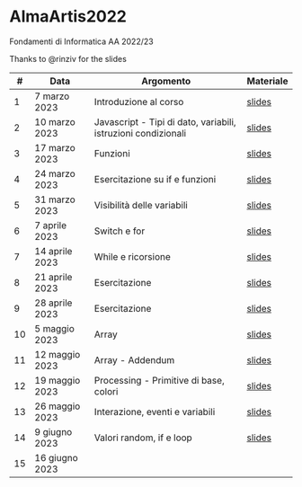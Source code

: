# AlmaArtis2022
Fondamenti di Informatica AA 2022/23

Thanks to @rinziv for the slides

| #  | Data | Argomento | Materiale |
| -- | ---- | --------- | --------- |
| 1  | 7 marzo 2023  | Introduzione al corso  | [slides](https://github.com/prafra/AlmaArtis2022/blob/main/slides/01_intro.pdf) |
| 2  | 10 marzo 2023  |  Javascript - Tipi di dato, variabili, istruzioni condizionali | [slides](https://github.com/prafra/AlmaArtis2022/blob/main/slides/02_javascript.pdf)  |
| 3  | 17 marzo 2023  | Funzioni  | [slides](https://github.com/prafra/AlmaArtis2022/blob/main/slides/03_funzioni.pdf)  |
| 4  | 24 marzo 2023  | Esercitazione su if e funzioni  |  [slides](https://github.com/prafra/AlmaArtis2022/blob/main/slides/04_esercizi_funzioni.pdf)   |
| 5  | 31 marzo 2023  | Visibilità delle variabili  | [slides](https://github.com/prafra/AlmaArtis2022/blob/main/slides/05_javascript_stato.pdf)  |
| 6  | 7 aprile 2023  |  Switch e for | [slides](https://github.com/prafra/AlmaArtis2022/blob/main/slides/06_javascript_iterazioni_2.pdf)  |
| 7  | 14 aprile 2023  | While e ricorsione  | [slides](https://github.com/prafra/AlmaArtis2022/blob/main/slides/07_javascript_while.pdf)  |
| 8  | 21 aprile 2023  | Esercitazione  | [slides](https://github.com/prafra/AlmaArtis2022/blob/main/slides/08_javascript_esercizi.pdf)  |
| 9  | 28 aprile 2023  |  Esercitazione | [slides](https://github.com/prafra/AlmaArtis2022/blob/main/slides/09_javascript_esercizi.pdf)  |
| 10  | 5 maggio 2023  | Array | [slides](https://github.com/prafra/AlmaArtis2022/blob/main/slides/10_javascript_array.pdf)  |
| 11  | 12 maggio 2023  |  Array - Addendum | [slides](https://github.com/prafra/AlmaArtis2022/blob/main/slides/11_javascript_array_addendum.pdf)    |
| 12 | 19 maggio 2023  |  Processing - Primitive di base, colori | [slides](https://github.com/prafra/AlmaArtis2022/blob/main/slides/12_processing_.pdf)   |
| 13 | 26 maggio 2023  | Interazione, eventi e variabili  |  [slides](https://github.com/prafra/AlmaArtis2022/blob/main/slides/13_processing_variabili.pdf)  |
| 14 | 9 giugno 2023  |   Valori random, if e loop  |  [slides](https://github.com/prafra/AlmaArtis2022/blob/main/slides/14_if_loop.pdf)  |
| 15 | 16 giugno 2023  |   |   |
